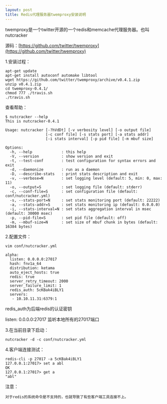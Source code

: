 ```yaml
---
layout: post
title: Redis代理服务器twemproxy安装说明
---
```


twemproxy是一个twitter开源的一个redis和memcache代理服务器。也叫nutcracker

源码：[https://github.com/twitter/twemproxy](https://github.com/twitter/twemproxy)


1.安装过程：

	apt-get update
	apt-get install autoconf automake libtool
	wget https://github.com/twitter/twemproxy/archive/v0.4.1.zip
	unzip v0.4.1.zip
	cd twemproxy-0.4.1/
	chmod 777 ./travis.sh
	./travis.sh

查看帮助：

	$ nutcracker --help
	This is nutcracker-0.4.1
	
	Usage: nutcracker [-?hVdDt] [-v verbosity level] [-o output file]
	                  [-c conf file] [-s stats port] [-a stats addr]
	                  [-i stats interval] [-p pid file] [-m mbuf size]
	
	Options:
	  -h, --help             : this help
	  -V, --version          : show version and exit
	  -t, --test-conf        : test configuration for syntax errors and exit
	  -d, --daemonize        : run as a daemon
	  -D, --describe-stats   : print stats description and exit
	  -v, --verbose=N        : set logging level (default: 5, min: 0, max: 11)
	  -o, --output=S         : set logging file (default: stderr)
	  -c, --conf-file=S      : set configuration file (default: conf/nutcracker.yml)
	  -s, --stats-port=N     : set stats monitoring port (default: 22222)
	  -a, --stats-addr=S     : set stats monitoring ip (default: 0.0.0.0)
	  -i, --stats-interval=N : set stats aggregation interval in msec (default: 30000 msec)
	  -p, --pid-file=S       : set pid file (default: off)
	  -m, --mbuf-size=N      : set size of mbuf chunk in bytes (default: 16384 bytes)


2.配置文件：

	vim conf/nutcracker.yml

	alpha:
	  listen: 0.0.0.0:27017
	  hash: fnv1a_64
	  distribution: ketama
	  auto_eject_hosts: true
	  redis: true
	  server_retry_timeout: 2000
	  server_failure_limit: 1
	  redis_auth: 5cKBak4iBLY1
	  servers:
	   - 10.10.11.31:6379:1

redis_auth为后端redis的认证密钥

listen: 0.0.0.0:27017 监听本地所有的27017端口


3.在当前目录下启动：

	nutcracker -d -c conf/nutcracker.yml

4.客户端连接测试：

	redis-cli -p 27017 -a 5cKBak4iBLY1
	127.0.0.1:27017> set a abl
	OK
	127.0.0.1:27017> get a
	"abl"

注意：

    对于redis的系统命令是不支持的，也就导致了有些客户端工具连接不上。

